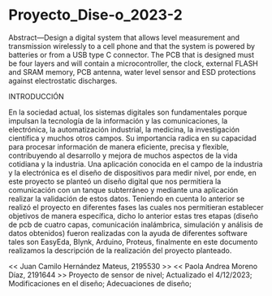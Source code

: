 # Proyecto_Dise-o_2023-2
Abstract—Design a digital system that allows level measurement and transmission wirelessly to a cell phone and that the system is powered by batteries or from a USB type C connector. The PCB that is designed must be four layers and will contain a microcontroller, the clock, external FLASH and SRAM memory, PCB antenna, water level sensor and ESD protections against electrostatic discharges. 

INTRODUCCIÓN 

En la sociedad actual, los sistemas digitales son fundamentales porque impulsan la tecnología de la información y las comunicaciones, la electrónica, la automatización industrial, la medicina, la investigación científica y muchos otros campos. Su importancia radica en su capacidad para procesar información de manera eficiente, precisa y flexible, contribuyendo al desarrollo y mejora de muchos aspectos de la vida cotidiana y la industria. Una aplicación conocida en el campo de la industria y la electrónica es el diseño de dispositivos para medir nivel, por ende, en este proyecto se planteó un diseño digital que nos permitiera la comunicación con un tanque subterráneo y mediante una aplicación realizar la validación de estos datos. Teniendo en cuenta lo anterior se realizó el proyecto en diferentes fases las cuales nos permitieran establecer objetivos de manera específica, dicho lo anterior estas tres etapas (diseño de pcb de cuatro capas, comunicación inalámbrica, simulación y análisis de datos obtenidos) fueron realizadas con la ayuda de diferentes software tales son EasyEda, Blynk, Arduino, Proteus, finalmente en este documento realizamos la descripción de la realización del proyecto planteado.   

 


<< Juan Camilo Hernández Mateus, 2195530 >> 
<< Paola Andrea Moreno Díaz,     2191644 >> 
Proyecto de sensor de nivel; 
Actualizado el 4/12/2023; 
Modificaciones en el diseño;
Adecuaciones de diseño; 
